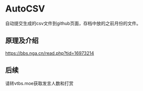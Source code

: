# AutoCSV
自动提交生成的csv文件到github页面，存档中放的之前月份的文件。

## 原理及介绍
https://bbs.nga.cn/read.php?tid=16973214

## 后续
请转vtbs.moe获取发言人数和打赏
